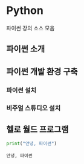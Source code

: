 # Python
파이썬 강의 소스 모음

## 파이썬 소개

## 파이썬 개발 환경 구축

### 파이썬 설치

### 비주얼 스튜디오 설치

## 헬로 월드 프로그램

```python
print("안녕, 파이썬")
```

```output
안녕, 파이썬
```
